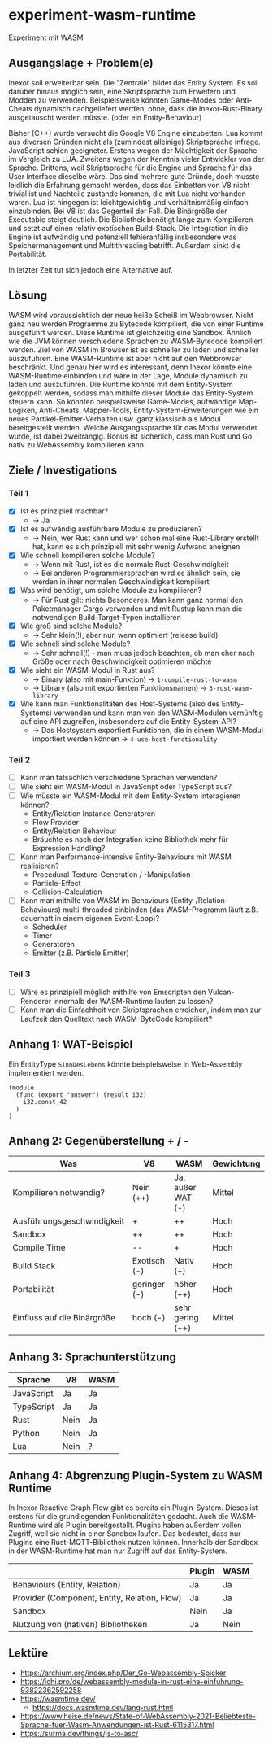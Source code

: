 # experiment-wasm-runtime

Experiment mit WASM

## Ausgangslage + Problem(e)

Inexor soll erweiterbar sein. Die "Zentrale" bildet das Entity System. Es soll darüber hinaus
möglich sein, eine Skriptsprache zum Erweitern und Modden zu verwenden. Beispielsweise könnten
Game-Modes oder Anti-Cheats dynamisch nachgeliefert werden, ohne, dass die Inexor-Rust-Binary
ausgetauscht werden müsste. (oder ein Entity-Behaviour)

Bisher (C++) wurde versucht die Google V8 Engine einzubetten. Lua kommt aus diversen Gründen
nicht als (zumindest alleinige) Skriptsprache infrage. JavaScript schien geeigneter. Erstens
wegen der Mächtigkeit der Sprache im Vergleich zu LUA. Zweitens wegen der Kenntnis vieler
Entwickler von der Sprache. Drittens, weil Skriptsprache für die Engine und Sprache für das
User Interface dieselbe wäre. Das sind mehrere gute Gründe, doch musste leidlich die Erfahrung
gemacht werden, dass das Einbetten von V8 nicht trivial ist und Nachteile zustande kommen, die
mit Lua nicht vorhanden waren. Lua ist hingegen ist leichtgewichtig und verhältnismäßig einfach
einzubinden. Bei V8 ist das Gegenteil der Fall. Die Binärgröße der Executable steigt deutlich.
Die Bibliothek benötigt lange zum Kompilieren und setzt auf einen relativ exotischen
Build-Stack. Die Integration in die Engine ist aufwändig und potenziell fehleranfällig
insbesondere was Speichermanagement und Multithreading betrifft. Außerdem sinkt die Portabilität.

In letzter Zeit tut sich jedoch eine Alternative auf.

## Lösung

WASM wird voraussichtlich der neue heiße Scheiß im Webbrowser. Nicht ganz neu werden Programme
zu Bytecode kompiliert, die von einer Runtime ausgeführt werden. Diese Runtime ist gleichzeitig
eine Sandbox. Ähnlich wie die JVM können verschiedene Sprachen zu WASM-Bytecode kompiliert
werden. Ziel von WASM im Browser ist es schneller zu laden und schneller auszuführen. Eine
WASM-Runtime ist aber nicht auf den Webbrowser beschränkt. Und genau hier wird es interessant,
denn Inexor könnte eine WASM-Runtime einbinden und wäre in der Lage, Module dynamisch zu laden
und auszuführen. Die Runtime könnte mit dem Entity-System gekoppelt werden, sodass man
mithilfe dieser Module das Entity-System steuern kann. So könnten beispielsweise Game-Modes,
aufwändige Map-Logiken, Anti-Cheats, Mapper-Tools, Entity-System-Erweiterungen wie ein neues
Partikel-Emitter-Verhalten usw. ganz klassisch als Modul bereitgestellt werden. Welche
Ausgangssprache für das Modul verwendet wurde, ist dabei zweitrangig. Bonus ist sicherlich,
dass man Rust und Go nativ zu WebAssembly kompilieren kann.

## Ziele / Investigations

### Teil 1

- [x] Ist es prinzipiell machbar?
  - → Ja
- [x] Ist es aufwändig ausführbare Module zu produzieren?
  - → Nein, wer Rust kann und wer schon mal eine Rust-Library erstellt hat, kann es sich prinzipiell mit sehr wenig Aufwand aneignen
- [x] Wie schnell kompilieren solche Module?
  - → Wenn mit Rust, ist es die normale Rust-Geschwindigkeit
  - → Bei anderen Programmiersprachen wird es ähnlich sein, sie werden in ihrer normalen Geschwindigkeit kompiliert
- [x] Was wird benötigt, um solche Module zu kompilieren?
  - → Für Rust gilt: nichts Besonderes. Man kann ganz normal den Paketmanager Cargo verwenden und mit Rustup kann man die notwendigen Build-Target-Typen installieren
- [x] Wie groß sind solche Module?
  - → Sehr klein(!), aber nur, wenn optimiert (release build)
- [x] Wie schnell sind solche Module?
  - → Sehr schnell(!) - man muss jedoch beachten, ob man eher nach Größe oder nach Geschwindigkeit optimieren möchte
- [x] Wie sieht ein WASM-Modul in Rust aus?
  - → Binary (also mit main-Funktion)  → `1-compile-rust-to-wasm`
  - → Library (also mit exportierten Funktionsnamen) → `3-rust-wasm-library`
- [x] Wie kann man Funktionalitäten des Host-Systems (also des Entity-Systems) verwenden und kann man von den WASM-Modulen vernünftig auf eine API zugreifen, insbesondere auf die Entity-System-API?
  - → Das Hostsystem exportiert Funktionen, die in einem WASM-Modul importiert werden können → `4-use-host-functionality`

### Teil 2

- [ ] Kann man tatsächlich verschiedene Sprachen verwenden?
- [ ] Wie sieht ein WASM-Modul in JavaScript oder TypeScript aus?
- [ ] Wie müsste ein WASM-Modul mit dem Entity-System interagieren können?
  * Entity/Relation Instance Generatoren
  * Flow Provider
  * Entity/Relation Behaviour
  * Bräuchte es nach der Integration keine Bibliothek mehr für Expression Handling?
- [ ] Kann man Performance-intensive Entity-Behaviours mit WASM realisieren?
  * Procedural-Texture-Generation / -Manipulation
  * Particle-Effect
  * Collision-Calculation
- [ ] Kann man mithilfe von WASM im Behaviours (Entity-/Relation-Behaviours) multi-threaded einbinden (das WASM-Programm läuft z.B. dauerhaft in einem eigenen Event-Loop)?
  * Scheduler
  * Timer
  * Generatoren
  * Emitter (z.B. Particle Emitter)

### Teil 3

- [ ] Wäre es prinzipiell möglich mithilfe von Emscripten den Vulcan-Renderer innerhalb der WASM-Runtime laufen zu lassen?
- [ ] Kann man die Einfachheit von Skriptsprachen erreichen, indem man zur Laufzeit den Quelltext nach WASM-ByteCode kompiliert?

## Anhang 1: WAT-Beispiel

Ein EntityType `SinnDesLebens` könnte beispielsweise in Web-Assembly implementiert werden.

```wat
(module
  (func (export "answer") (result i32)
    i32.const 42
  )
)
```

## Anhang 2: Gegenüberstellung + / -

| Was                         | V8           | WASM              | Gewichtung |
|-----------------------------|--------------|-------------------|------------|
| Kompilieren notwendig?      | Nein (++)    | Ja, außer WAT (-) | Mittel     |
| Ausführungsgeschwindigkeit  | +            | ++                | Hoch       |
| Sandbox                     | ++           | ++                | Hoch       |
| Compile Time                | --           | +                 | Hoch       |
| Build Stack                 | Exotisch (-) | Nativ (+)         | Hoch       |
| Portabilität                | geringer (-) | höher (++)        | Hoch       |
| Einfluss auf die Binärgröße | hoch (-)     | sehr gering (++)  | Mittel     |

## Anhang 3: Sprachunterstützung

| Sprache    | V8           | WASM |
|------------|--------------|------|
| JavaScript | Ja           | Ja   |
| TypeScript | Ja           | Ja   |
| Rust       | Nein         | Ja   |
| Python     | Nein         | Ja   |
| Lua        | Nein         | ?    |

## Anhang 4: Abgrenzung Plugin-System zu WASM Runtime

In Inexor Reactive Graph Flow gibt es bereits ein Plugin-System. Dieses ist erstens
für die grundlegenden Funktionalitäten gedacht. Auch die WASM-Runtime wird als
Plugin bereitgestellt. Plugins haben außerdem vollen Zugriff, weil sie nicht in
einer Sandbox laufen. Das bedeutet, dass nur Plugins eine Rust-MQTT-Bibliothek
nutzen können. Innerhalb der Sandbox in der WASM-Runtime hat man nur Zugriff auf
das Entity-System.

|                                              | Plugin | WASM |
|----------------------------------------------|--------|------|
| Behaviours (Entity, Relation)                | Ja     | Ja   |
| Provider (Component, Entity, Relation, Flow) | Ja     | Ja   |
| Sandbox                                      | Nein   | Ja   |
| Nutzung von (nativen) Bibliotheken           | Ja     | Nein |

## Lektüre

* https://archium.org/index.php/Der_Go-Webassembly-Spicker
* https://ichi.pro/de/webassembly-module-in-rust-eine-einfuhrung-93822362592258
* https://wasmtime.dev/
  * https://docs.wasmtime.dev/lang-rust.html
* https://www.heise.de/news/State-of-WebAssembly-2021-Beliebteste-Sprache-fuer-Wasm-Anwendungen-ist-Rust-6115317.html
* https://surma.dev/things/js-to-asc/
